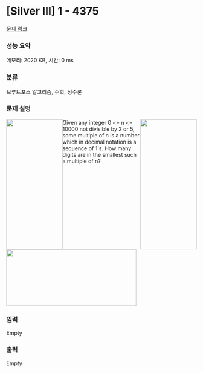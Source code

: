 # [Silver III] 1 - 4375 

[문제 링크](https://www.acmicpc.net/problem/4375) 

### 성능 요약

메모리: 2020 KB, 시간: 0 ms

### 분류

브루트포스 알고리즘, 수학, 정수론

### 문제 설명

<p><img alt="" src="https://www.acmicpc.net/upload/images/one.gif" style="float:right; height:344px; width:149px"><img alt="" src="https://www.acmicpc.net/upload/images/two.gif" style="float:left; height:344px; width:149px">Given any integer 0 <= n <= 10000 not divisible by 2 or 5, some multiple of n is a number which in decimal notation is a sequence of 1's. How many digits are in the smallest such a multiple of n?</p>

<p><img alt="" src="https://www.acmicpc.net/upload/images/three.gif" style="height:149px; width:344px"></p>

### 입력 

 Empty

### 출력 

 Empty

